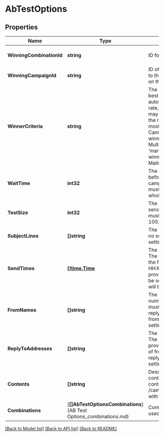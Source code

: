 # AbTestOptions

## Properties
Name | Type | Description | Notes
------------ | ------------- | ------------- | -------------
**WinningCombinationId** | **string** | ID for the winning combination. | [optional] [default to null]
**WinningCampaignId** | **string** | ID of the campaign that was sent to the remaining recipients based on the winning combination. | [optional] [default to null]
**WinnerCriteria** | **string** | The combination that performs the best. This may be determined automatically by click rate, open rate, or total revenue -- or you may choose manually based on the reporting data you find the most valuable. For Multivariate Campaigns testing send_time, winner_criteria is ignored. For Multivariate Campaigns with &#39;manual&#39; as the winner_criteria, the winner must be chosen in the Mailchimp web application. | [optional] [default to null]
**WaitTime** | **int32** | The number of minutes to wait before choosing the winning campaign. The value of wait_time must be greater than 0 and in whole hours, specified in minutes. | [optional] [default to null]
**TestSize** | **int32** | The percentage of recipients to send the test combinations to, must be a value between 10 and 100. | [optional] [default to null]
**SubjectLines** | **[]string** | The possible subject lines to test. If no subject lines are provided, settings.subject_line will be used. | [optional] [default to null]
**SendTimes** | [**[]time.Time**](time.Time.md) | The possible send times to test. The times provided should be in the format YYYY-MM-DD HH:MM:SS. If send_times are provided to test, the test_size will be set to 100% and winner_criteria will be ignored. | [optional] [default to null]
**FromNames** | **[]string** | The possible from names. The number of from_names provided must match the number of reply_to_addresses. If no from_names are provided, settings.from_name will be used. | [optional] [default to null]
**ReplyToAddresses** | **[]string** | The possible reply-to addresses. The number of reply_to_addresses provided must match the number of from_names. If no reply_to_addresses are provided, settings.reply_to will be used. | [optional] [default to null]
**Contents** | **[]string** | Descriptions of possible email contents. To set campaign contents, make a PUT request to /campaigns/{campaign_id}/content with the field &#39;variate_contents&#39;. | [optional] [default to null]
**Combinations** | [**[]AbTestOptionsCombinations**](AB Test Options_combinations.md) | Combinations of possible variables used to build emails. | [optional] [default to null]

[[Back to Model list]](../README.md#documentation-for-models) [[Back to API list]](../README.md#documentation-for-api-endpoints) [[Back to README]](../README.md)


